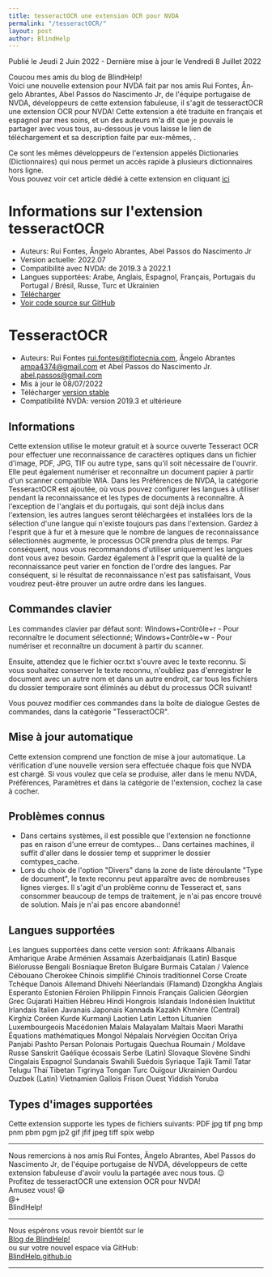 ```yaml
---
title: tesseractOCR une extension OCR pour NVDA
permalink: "/tesseractOCR/"
layout: post
author: BlindHelp
---
```


<footer>Publié le Jeudi 2 Juin 2022  - Dernière mise à jour le Vendredi 8 Juillet 2022</footer>


Coucou mes amis du blog de BlindHelp!    
Voici une nouvelle extension pour NVDA fait par nos amis <span lang="pt">Rui Fontes, Ângelo Abrantes, Abel Passos do Nascimento Jr</span>, de l'équipe portugaise de NVDA, développeurs de cette extension fabuleuse, il s'agit de tesseractOCR une extension OCR pour NVDA! Cette extension a été traduite en français et espagnol par mes soins, et un des auteurs m'a dit que je pouvais le partager avec vous tous, au-dessous je vous laisse le lien de téléchargement et sa description faite par eux-mêmes, .    

Ce sont les mêmes développeurs de l'extension appelés Dictionaries  (Dictionnaires) qui nous permet un accès rapide à plusieurs dictionnaires hors ligne.    
Vous pouvez voir cet article dédié à cette extension en cliquant [ici](https://blindhelp.github.io/Dictionaries/)

# Informations sur l'extension tesseractOCR #

* Auteurs: <span lang="pt">Rui Fontes, Ângelo Abrantes, Abel Passos do Nascimento Jr</span>
* Version actuelle: 2022.07
* Compatibilité avec NVDA: de 2019.3 à 2022.1
* Langues supportées: Arabe, Anglais, Espagnol, Français, Portugais du Portugal / Brésil, Russe, Turc et Ukrainien
* [Télécharger](https://nvda.es/files/get.php?file=tesseract)
* [Voir code source sur GitHub](https://github.com/ruifontes/tesseractOCR)

# TesseractOCR


* Auteurs: Rui Fontes <rui.fontes@tiflotecnia.com>, Ângelo Abrantes <ampa4374@gmail.com> et Abel Passos do Nascimento Jr. <abel.passos@gmail.com>
* Mis à jour le 08/07/2022
* Télécharger [version stable][1]
* Compatibilité NVDA: version 2019.3 et ultérieure


## Informations

Cette extension utilise le moteur gratuit et à source ouverte Tesseract OCR pour effectuer une reconnaissance de caractères optiques dans un fichier d'image, PDF, JPG, TIF ou autre type, sans qu'il soit nécessaire de l'ouvrir.
Elle peut également numériser et reconnaître un document papier à partir  d'un scanner compatible WIA.
Dans les Préférences de NVDA, la catégorie TesseractOCR est ajoutée, où vous pouvez configurer les langues à utiliser pendant la reconnaissance et les types de documents à reconnaître.
À l'exception de l'anglais et du portugais, qui sont déjà inclus dans l'extension, les autres langues seront téléchargées et installées lors de la sélection d'une langue qui n'existe toujours pas dans l'extension.
Gardez à l'esprit que à fur et à mesure que le nombre de langues  de reconnaissance sélectionnés augmente, le processus OCR prendra plus de temps.
Par conséquent, nous vous recommandons d'utiliser uniquement les langues dont vous avez besoin.
Gardez également à l'esprit que la qualité de la reconnaissance peut varier en fonction de l'ordre des langues.
Par conséquent, si le résultat de reconnaissance n'est pas satisfaisant, Vous voudrez peut-être prouver un autre ordre dans les langues.


## Commandes clavier

Les commandes clavier par défaut sont:
Windows+Contrôle+r - Pour reconnaître le document sélectionné;
Windows+Contrôle+w - Pour numériser et reconnaître un document à partir du scanner.

Ensuite, attendez que le fichier ocr.txt s'ouvre avec le texte reconnu.
Si vous souhaitez conserver le texte reconnu, n'oubliez pas d'enregistrer le document avec un autre nom et dans un autre endroit, car tous les fichiers du dossier temporaire sont éliminés au début du processus OCR suivant!

Vous pouvez modifier ces commandes dans la boîte de dialogue Gestes de commandes, dans la catégorie "TesseractOCR".


## Mise à jour automatique
Cette extension comprend une fonction de mise à jour automatique.
La vérification d'une nouvelle version sera effectuée chaque fois que NVDA est chargé.
Si vous voulez que cela se produise, aller dans le menu NVDA, Préférences, Paramètres et dans la catégorie de l'extension, cochez la case à cocher.


## Problèmes connus

* Dans certains systèmes, il est possible que l'extension ne fonctionne pas en raison d'une erreur de comtypes...
Dans certaines machines, il suffit d'aller dans le dossier temp et supprimer le dossier comtypes_cache.
* Lors du choix de l'option "Divers" dans la zone de liste déroulante "Type de document", le texte reconnu peut apparaître avec de nombreuses lignes vierges.
Il s'agit d'un problème connu de Tesseract et, sans consommer beaucoup de temps de traitement, je n'ai pas encore trouvé de solution. Mais je n'ai pas encore abandonné!


## Langues supportées

Les langues supportées dans cette version sont:
Afrikaans
Albanais
Amharique
Arabe
Arménien
Assamais
Azerbaïdjanais (Latin)
Basque
Biélorusse
Bengali
Bosniaque
Breton
Bulgare
Burmais
Catalan / Valence
Cébouano
Cherokee
Chinois simplifié
Chinois traditionnel
Corse
Croate
Tchèque
Danois
Allemand
Dhivehi
Néerlandais (Flamand)
Dzongkha
Anglais
Esperanto
Estonien
Féroïen
Philippin
Finnois
Français
Galicien
Géorgien
Grec
Gujarati
Haïtien
Hébreu
Hindi
Hongrois
Islandais
Indonésien
Inuktitut
Irlandais
Italien
Javanais
Japonais
Kannada
Kazakh
Khmère (Central)
Kirghiz
Coréen
Kurde Kurmanji
Laotien
Latin
Letton
Lituanien
Luxembourgeois
Macédonien
Malais
Malayalam
Maltais
Maori
Marathi
Équations mathématiques
Mongol
Népalais
Norvégien
Occitan
Oriya
Panjabi
Pashto
Persan
Polonais
Portugais
Quechua
Roumain / Moldave
Russe
Sanskrit
Gaélique écossais
Serbe (Latin)
Slovaque
Slovène
Sindhi
Cingalais
Espagnol
Sundanais
Swahili
Suédois
Syriaque
Tajik
Tamil
Tatar
Telugu
Thaï
Tibetan
Tigrinya
Tongan
Turc
Ouïgour
Ukrainien
Ourdou
Ouzbek (Latin)
Vietnamien
Gallois
Frison Ouest
Yiddish
Yoruba


## Types d'images supportées

Cette extension supporte les types de fichiers suivants:
PDF
jpg
tif
png
bmp
pnm
pbm
pgm
jp2
gif
jfif
jpeg
tiff
spix
webp


[1]: https://github.com/ruifontes/tesseractOCR/releases/download/2022.07/tesseractOCR-2022.07.nvda-addon

---

Nous remercions à nos amis <span lang="pt">Rui Fontes, Ângelo Abrantes, Abel Passos do Nascimento Jr</span>, de l'équipe portugaise de NVDA, développeurs de cette extension fabuleuse d'avoir voulu la partagée  avec nous tous. 😉    
Profitez de tesseractOCR une extension OCR pour NVDA!    
Amusez vous! 😃    
@+    
BlindHelp!    

---

Nous espérons vous revoir bientôt sur le      
[Blog de BlindHelp!](http://blindhelp.blogspot.fr/)                    
ou sur  votre nouvel espace via GitHub:                     
[BlindHelp.github.io](https://blindhelp.github.io)                    

---